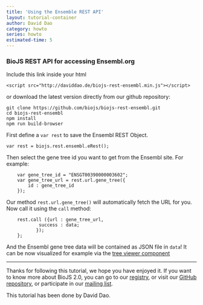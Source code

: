 ```yaml
---
title: 'Using the Ensemble REST API'
layout: tutorial-container
author: David Dao
category: howto
series: howto
estimated-time: 5
---
```


### BioJS REST API for accessing Ensembl.org

Include this link inside your html

~~~
<script src="http://daviddao.de/biojs-rest-ensembl.min.js"></script>
~~~

or download the latest version directly from our github repository:

~~~
git clone https://github.com/biojs/biojs-rest-ensembl.git
cd biojs-rest-ensembl
npm install
npm run build-browser
~~~

First define a `var rest` to save the Ensembl REST Object.

~~~
var rest = biojs.rest.ensembl.eRest();
~~~

Then select the gene tree id you want to get from the Ensembl site.
For example:

~~~
	var gene_tree_id = "ENSGT00390000003602";
	var gene_tree_url = rest.url.gene_tree({
	    id : gene_tree_id
	});
~~~

Our method `rest.url.gene_tree()` will automatically fetch the URL for you.
Now call it using the `call` method:

~~~
	rest.call ({url : gene_tree_url,
		    success : data;
		   });
    };
~~~

And the Ensembl gene tree data will be contained as JSON file in `data`!
It can be now visualized for example via the [tree viewer component](usingTreeViewerComponentTutorial.html)

* * * * *

Thanks for following this tutorial, we hope you have enjoyed it. If you want to know more about BioJS 2.0, you can go to our [registry](http://www.ebi.ac.uk/Tools/biojs/registry/), or visit our [GitHub repository](https://github.com/biojs/biojs2), or participate in our [mailing list](https://groups.google.com/forum/#!forum/biojs).

This tutorial has been done by David Dao. 
